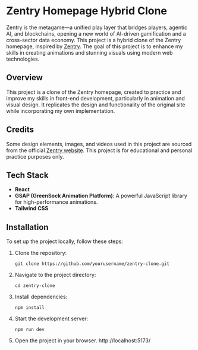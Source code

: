 # Zentry Homepage Hybrid Clone

Zentry is the metagame—a unified play layer that bridges players, agentic AI, and blockchains, opening a new world of AI-driven gamification and a cross-sector data economy. This project is a hybrid clone of the Zentry homepage, inspired by [Zentry](https://zentry.com). The goal of this project is to enhance my skills in creating animations and stunning visuals using modern web technologies.

## Overview

This project is a clone of the Zentry homepage, created to practice and improve my skills in front-end development, particularly in animation and visual design. It replicates the design and functionality of the original site while incorporating my own implementation.

## Credits

Some design elements, images, and videos used in this project are sourced from the official [Zentry website](https://zentry.com). This project is for educational and personal practice purposes only.

## Tech Stack

- **React**
- **GSAP (GreenSock Animation Platform)**: A powerful JavaScript library for high-performance animations.
- **Tailwind CSS**

## Installation

To set up the project locally, follow these steps:

1. Clone the repository:

   ```
   git clone https://github.com/yourusername/zentry-clone.git
   ```

2. Navigate to the project directory:

   ```
   cd zentry-clone
   ```

3. Install dependencies:

   ```
   npm install
   ```

4. Start the development server:

   ```
   npm run dev
   ```

5. Open the project in your browser.
   http://localhost:5173/
